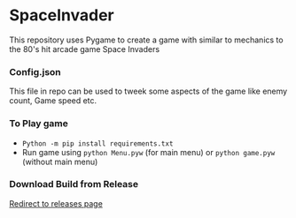 # SpaceInvader
This repository uses Pygame to create a game with similar to mechanics to the 80's hit arcade game Space Invaders

### Config.json
This file in repo can be used to tweek some aspects of the game like enemy count, Game speed etc.

### To Play game 
- ```Python -m pip install requirements.txt```
- Run game using ```python Menu.pyw``` (for main menu) or ```python game.pyw``` (without main menu)

### Download Build from Release
[Redirect to releases page](https://github.com/AayushKumarSingh/SpaceInvader/releases)
